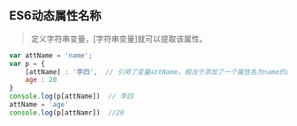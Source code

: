 ## ES6动态属性名称

> 定义字符串变量，\[字符串变量\]就可以提取该属性。

```js
var attName = 'name';
var p = {
    [attName] : '李四',  // 引用了变量attName。相当于添加了一个属性名为name的属性
    age : 20
}
console.log(p[attName])  // 李四
attName = 'age'
console.log(p[attNamr])  //20

```
